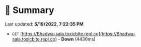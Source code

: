 # 📖 Summary
Last updated: **5/19/2022, 7:22:35 PM**

- `GET` [https://Bhadwa-sala.toxicblte.repl.co](https://Bhadwa-sala.toxicblte.repl.co) - **Down** (4430ms)
